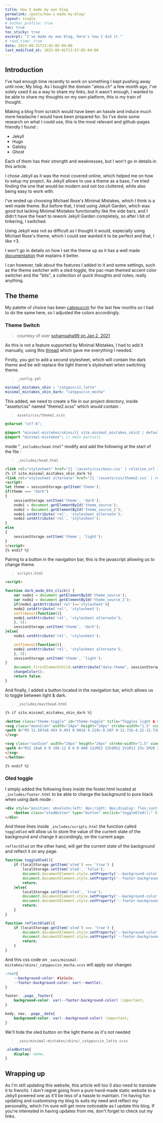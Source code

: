 ```yaml
---
title: How I made my own blog
permalink: /posts/how-i-made-my-blog/
layout: single
# author_profile: true
toc: true
toc_sticky: true
excerpt: "I've made my own blog, here's how I did it."
# read_time: true
date: 2023-08-31T13:41:05-04:00
last_modified_at: 2023-09-01T13:57:05-04:00
---
```


## Introduction

I've had enough time recently to work on something I kept pushing away until now; My blog. As I bought the domain "aless.ch" a few month ago, I've solely used it as a way to share my links, but it wasn't enough, I wanted to be able to share my thoughts on my own platform, this is my train of thought.

Making a blog from scratch would have been an hassle and induce much more headache I would have been prepared for. So I've done some research on what I could use, this is the most relevant and github-pages friendly I found :
- Jekyll
- Hugo
- Gatsby
- Ghost

Each of them has their strength and weaknesses, but I won't go in details in this article.

I chose Jekyll as it was the most covered online, which helped me on how to setup my project. As Jekyll allows to use a theme as a base, I've tried finding the one that would be modern and not too cluttered, while also being easy to work with.

I've ended up choosing Michael Rose's Minimal Mistakes, which I think is a well made theme. But before that, I tried using Jekyll Garden, which was good but lacking Minimal Mistakes functionality like the side bars, and I didn't have the heart to rework Jekyll Garden completely, so after I bit of tinkering, I switched.

Using Jekyll was not as difficult as I thought it would, especially using Michael Rose's theme, which I could see wanted it to be perfect and that, I like <3.

I won't go in details on how I set the theme up as it has a well made [documentation](https://mmistakes.github.io/minimal-mistakes/docs/quick-start-guide/) that explains it better.

I can however, talk about the features I added to it and some settings, such as the theme switcher with a oled toggle, the pac-man themed accent color switcher and the "bits", a collection of quick thoughts and notes; really anything.

## The theme

My palette of choice has been [catppuccin](https://catppuccin-website.vercel.app/) for the last few months so I had to do the same here, so I adjusted the colors accordingly.

### Theme Switch

> courtesy of user [sohamsaha99](https://github.com/sohamsaha99)[ on Jan 2, 2021](https://github.com/mmistakes/minimal-mistakes/discussions/2033#discussioncomment-257421)

As this is not a feature supported by Minimal Mistakes, I had to add it manually, using this [thread](https://github.com/mmistakes/minimal-mistakes/discussions/2033) which gave me everything I needed.

Firstly, you got to add a second stylesheet, which will contain the dark theme and be will replace the light theme's stylesheet when switching theme.

> `_config.yml`

```yml
minimal_mistakes_skin : "catppuccin_latte" 
minimal_mistakes_skin_dark: "catppuccin_mocha"
```

This added, we need to create a file in our project directory, inside "assets/css" named "theme2.scss" which would contain :

> `assets/css/theme2.scss`

```scss
@charset "utf-8";

@import "minimal-mistakes/skins/{{ site.minimal_mistakes_skin2 | default: 'default' }}"; // skin
@import "minimal-mistakes"; // main partials
```

inside "`_includes/head.html`" modify and add the following at the start of the file :

> `_includes/head.html`

``` html
<link rel="stylesheet" href="{{ '/assets/css/main.css' | relative_url }}" id="theme_source">
{% if site.minimal_mistakes_skin_dark %}
<link rel="stylesheet alternate" href="{{ '/assets/css/theme2.css' | relative_url }}" id="theme_source_2">
<script>
let theme = sessionStorage.getItem('theme');
if(theme === "dark")
{
    sessionStorage.setItem('theme', 'dark');
    node1 = document.getElementById('theme_source');
    node2 = document.getElementById('theme_source_2');
    node1.setAttribute('rel', 'stylesheet alternate');
    node2.setAttribute('rel', 'stylesheet');
}
else
{
    sessionStorage.setItem('theme', 'light');
}
</script>
{% endif %}
```

Pairing to a button in the navigation bar, this is the javascript allowing us to change theme.

> `scripts.html`

```html
<script>

function dark_mode_btn_click() {
    var node1 = document.getElementById('theme_source');
    var node2 = document.getElementById('theme_source_2');
    if(node1.getAttribute('rel')=='stylesheet'){
    node2.setAttribute('rel', 'stylesheet');
    setTimeout(function(){
    node1.setAttribute('rel', 'stylesheet alternate');
    }, 5);
    sessionStorage.setItem('theme', 'dark');
}else{
    node1.setAttribute('rel', 'stylesheet');

    setTimeout(function(){
    node2.setAttribute('rel', 'stylesheet alternate');
    }, 5);
    sessionStorage.setItem('theme', 'light');
}
    document.firstElementChild.setAttribute("data-theme", sessionStorage.getItem('theme'));
    changeColor();
    return false;
}

```

And finally, I added a button located in the navigation bar, which allows us to toggle between light & dark.
> `_includes/masthead.html`

```html
{% if site.minimal_mistakes_skin_dark %}

<button class="theme-toggle" id="theme-toggle" title="Toggles light & dark" aria-label="auto" aria-live="polite" type="button" onclick="dark_mode_btn_click();">
<svg class="moonIcon" width="24px" height="24px" stroke-width="1.5" viewBox="0 0 24 24" fill="#ccd7f4" xmlns="http://www.w3.org/2000/svg" color="#ccd7f4">
<path d="M3 11.507a9.493 9.493 0 0018 4.219c-8.507 0-12.726-4.22-12.726-12.726A9.494 9.494 0 003 11.507z" stroke="#ccd7f4" stroke-width="1.5" stroke-linecap="round" stroke-linejoin="round"></path>
</svg>

<svg class="sunIcon" width="24px" height="24px" stroke-width="1.5" viewBox="0 0 24 24" fill="currentColor" xmlns="http://www.w3.org/2000/svg">
<path d="M12 18a6 6 0 100-12 6 6 0 000 12zM22 12h1M12 2V1M12 23v-1M20 20l-1-1M20 4l-1 1M4 20l1-1M4 4l1 1M1 12h1" opacity="0.5" stroke="currentColor" stroke-width="2.5" stroke-linecap="round" stroke-linejoin="round"></path>
</svg>
</button>

{% endif %}
```

### Oled toggle

I simply added the following lines inside the footer.html located at `_includes/footer.html` to be able to change the background to pure black when using dark mode :

```html
<div style="position: absolute;left: 0px;right: 0px;display: flex;justify-content: center;align-items: center;">
    <button class="oledButton" type="button" onclick="toggleOled();" title="toggle oled background on dark mode" aria-label="auto" aria-live="polite" style="border-radius: 4px !important; border-color: #1e1e2e;border-style: solid; background-color: black; color: var(--text);font-size: 0.5rem; font-family: 'sans-serif', Quicksand;appearance: none; font-weight: 700;letter-spacing: .1em;">oled!</button>
</div>
```

And these lines inside `_includes/scripts.html`
the function called `toggleOled` will allow us to store the value of the current state of the background and change it accordingly, on the current page.

`reflectOled` on the other hand, will get the current state of the background and reflect it on any page.

```javascript
function toggleOled(){
    if (localStorage.getItem('oled') === 'true') {
        localStorage.setItem('oled', 'false');
        document.documentElement.style.setProperty('--background-color', `#1e1e2e`);
        document.documentElement.style.setProperty('--footer-background-color', `var(--mantle)`);
        return;
    }else{
        localStorage.setItem('oled', 'true');
        document.documentElement.style.setProperty('--background-color', `black`);
        document.documentElement.style.setProperty('--footer-background-color', `black`);
        return;
    }
}

function reflectOled(){
    if (localStorage.getItem('oled') === 'true') {
        document.documentElement.style.setProperty('--background-color', `black`);
        document.documentElement.style.setProperty('--footer-background-color', `black`);
        return;
    }
}
```

And this css code on `_sass/minimal-mistakes/skins/_catppuccin_mocha.scss` will apply our changes

```css
:root{
    --background-color: #1e1e2e;
    --footer-background-color: var(--mantle);
}

footer, .page__footer{
    background-color: var(--footer-background-color) !important;
} 

body, nav, .page__date{
    background-color: var(--background-color) !important;
}
```

We'll hide the oled button on the light theme as it's not needed
> `_sass/minimal-mistakes/skins/_catppuccin_latte.scss`

```css
.oledButton{
    display: none;
}
```

## Wrapping up

As I'm still updating this website, this article will too (I also need to translate it to french). I don't regret going from a pure hand-made static website to a Jekyll powered one as it'll be less of a hassle to maintain. I'm having fun updating and customising my blog to suits my need and reflect my personality, which I'm sure will get more noticeable as I update this blog.
If you're interested in having updates from me, don't forget to check out my links. 
